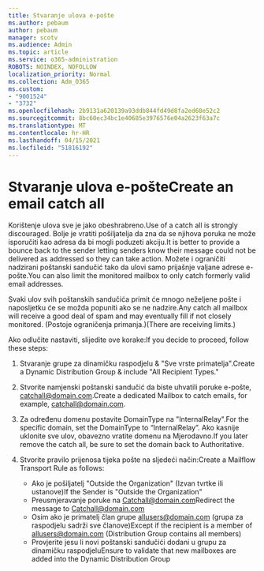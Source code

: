 ```yaml
---
title: Stvaranje ulova e-pošte
ms.author: pebaum
author: pebaum
manager: scotv
ms.audience: Admin
ms.topic: article
ms.service: o365-administration
ROBOTS: NOINDEX, NOFOLLOW
localization_priority: Normal
ms.collection: Adm_O365
ms.custom:
- "9001524"
- "3732"
ms.openlocfilehash: 2b9131a620139a93ddb844fd49d8fa2ed68e52c2
ms.sourcegitcommit: 8bc60ec34bc1e40685e3976576e04a2623f63a7c
ms.translationtype: MT
ms.contentlocale: hr-HR
ms.lasthandoff: 04/15/2021
ms.locfileid: "51816192"
---
```

# <a name="create-an-email-catch-all"></a><span data-ttu-id="6c415-102">Stvaranje ulova e-pošte</span><span class="sxs-lookup"><span data-stu-id="6c415-102">Create an email catch all</span></span>

<span data-ttu-id="6c415-103">Korištenje ulova sve je jako obeshrabreno.</span><span class="sxs-lookup"><span data-stu-id="6c415-103">Use of a catch all is strongly discouraged.</span></span> <span data-ttu-id="6c415-104">Bolje je vratiti pošiljatelja da zna da se njihova poruka ne može isporučiti kao adresa da bi mogli poduzeti akciju.</span><span class="sxs-lookup"><span data-stu-id="6c415-104">It is better to provide a bounce back to the sender letting senders know their message could not be delivered as addressed so they can take action.</span></span> <span data-ttu-id="6c415-105">Možete i ograničiti nadzirani poštanski sandučić tako da ulovi samo prijašnje valjane adrese e-pošte.</span><span class="sxs-lookup"><span data-stu-id="6c415-105">You can also limit the monitored mailbox to only catch formerly valid email addresses.</span></span> 

<span data-ttu-id="6c415-106">Svaki ulov svih poštanskih sandučića primit će mnogo neželjene pošte i naposljetku će se možda popuniti ako se ne nadzire.</span><span class="sxs-lookup"><span data-stu-id="6c415-106">Any catch all mailbox will receive a good deal of spam and may eventually fill if not closely monitored.</span></span> <span data-ttu-id="6c415-107">(Postoje ograničenja primanja.)</span><span class="sxs-lookup"><span data-stu-id="6c415-107">(There are receiving limits.)</span></span> 

<span data-ttu-id="6c415-108">Ako odlučite nastaviti, slijedite ove korake:</span><span class="sxs-lookup"><span data-stu-id="6c415-108">If you decide to proceed, follow these steps:</span></span>

1. <span data-ttu-id="6c415-109">Stvaranje grupe za dinamičku raspodjelu & "Sve vrste primatelja".</span><span class="sxs-lookup"><span data-stu-id="6c415-109">Create a Dynamic Distribution Group & include "All Recipient Types."</span></span>

2. <span data-ttu-id="6c415-110">Stvorite namjenski poštanski sandučić da biste uhvatili poruke e-pošte, catchall@domain.com.</span><span class="sxs-lookup"><span data-stu-id="6c415-110">Create a dedicated Mailbox to catch emails, for example, catchall@domain.com.</span></span>

3. <span data-ttu-id="6c415-111">Za određenu domenu postavite DomainType na "InternalRelay".</span><span class="sxs-lookup"><span data-stu-id="6c415-111">For the specific domain, set the DomainType to “InternalRelay”.</span></span> <span data-ttu-id="6c415-112">Ako kasnije uklonite sve ulov, obavezno vratite domenu na Mjerodavno.</span><span class="sxs-lookup"><span data-stu-id="6c415-112">If you later remove the catch all, be sure to set the domain back to Authoritative.</span></span>

4. <span data-ttu-id="6c415-113">Stvorite pravilo prijenosa tijeka pošte na sljedeći način:</span><span class="sxs-lookup"><span data-stu-id="6c415-113">Create a Mailflow Transport Rule as follows:</span></span>

    - <span data-ttu-id="6c415-114">Ako je pošiljatelj "Outside the Organization" (Izvan tvrtke ili ustanove)</span><span class="sxs-lookup"><span data-stu-id="6c415-114">If the Sender is "Outside the Organization"</span></span>
    - <span data-ttu-id="6c415-115">Preusmjeravanje poruke na Catchall@domain.com</span><span class="sxs-lookup"><span data-stu-id="6c415-115">Redirect the message to Catchall@domain.com</span></span>
    - <span data-ttu-id="6c415-116">Osim ako je primatelj član grupe allusers@domain.com (grupa za raspodjelu sadrži sve članove)</span><span class="sxs-lookup"><span data-stu-id="6c415-116">Except if the recipient is a member of allusers@domain.com (Distribution Group contains all members)</span></span>
    - <span data-ttu-id="6c415-117">Provjerite jesu li novi poštanski sandučići dodani u grupu za dinamičku raspodjelu</span><span class="sxs-lookup"><span data-stu-id="6c415-117">Ensure to validate that new mailboxes are added into the Dynamic Distribution Group</span></span>

